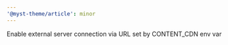 ```yaml
---
'@myst-theme/article': minor
---
```


Enable external server connection via URL set by CONTENT_CDN env var
